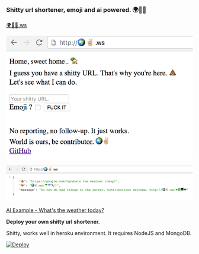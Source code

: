 ### Shitty url shortener, emoji and ai powered. 🌍✌🏼

[🌍✌🏼.ws](http://🌍✌🏼.ws)

![url-shortener](public/haha.png)

![output](public/output.png)

[AI Example - What's the weather today?](http://🌍✌🏼.ws/☂☔🌂🌦)

**Deploy your own shitty url shortener.**

Shitty, works well in heroku environment.
It requires NodeJS and MongoDB.

[![Deploy](https://www.herokucdn.com/deploy/button.svg)](https://heroku.com/deploy?template=https://github.com/cagataycali/url-shortener)

